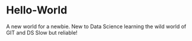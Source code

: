 # Hello-World
A new world for a newbie.
New to Data Science 
learning the wild world of GIT and DS
Slow but reliable!
